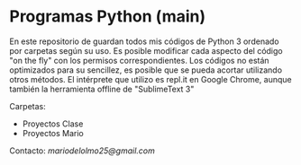 # Programas Python (main)
En este repositorio de guardan todos mis códigos de Python 3 ordenado por carpetas según su uso.
Es posible modificar cada aspecto del código "on the fly" con los permisos correspondientes.
Los códigos no están optimizados para su sencillez, es posible que se pueda acortar utilizando otros métodos.
El intérprete que utilizo es repl.it en Google Chrome, aunque también la herramienta offline de "SublimeText 3"

Carpetas:
* Proyectos Clase
* Proyectos Mario

Contacto: _mariodelolmo25@gmail.com_
